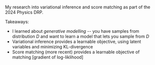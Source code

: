 My research into variational inference and score matching as part of the 2024 Physics DRP.

Takeaways:
- I learned about *generative modelling* -- you have samples from distribution $D$ and want to learn a model that lets you sample from $D$
- Variational inference provides a learnable objective, using latent variables and minimizing KL-divergence
- Score matching (more recent) provides a learnable objective of matching [gradient of log-liklihood]

